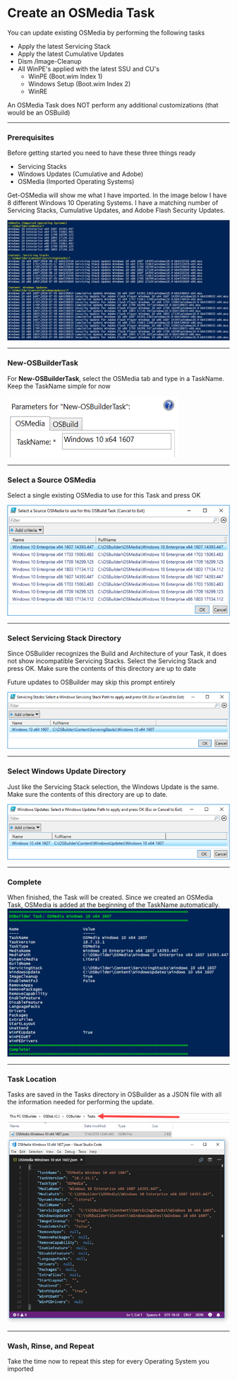 # Create an OSMedia Task

You can update existing OSMedia by performing the following tasks

* Apply the latest Servicing Stack
* Apply the latest Cumulative Updates
* Dism /Image-Cleanup
* All WinPE's applied with the latest SSU and CU's
  * WinPE \(Boot.wim Index 1\)
  * Windows Setup \(Boot.wim Index 2\)
  * WinRE

An OSMedia Task does NOT perform any additional customizations \(that would be an OSBuild\)

---

### Prerequisites

Before getting started you need to have these three things ready

* Servicing Stacks
* Windows Updates \(Cumulative and Adobe\)
* OSMedia \(Imported Operating Systems\)

Get-OSMedia will show me what I have imported.  In the image below I have 8 different Windows 10 Operating Systems.  I have a matching number of Servicing Stacks, Cumulative Updates, and Adobe Flash Security Updates.

![](/assets/2018-07-13_23-54-53.png)

---

### New-OSBuilderTask

For **New-OSBuilderTask**, select the OSMedia tab and type in a TaskName.  Keep the TaskName simple for now

![](/assets/2018-07-14_0-48-33.png)

---

### Select a Source OSMedia

Select a single existing OSMedia to use for this Task and press OK

![](/assets/2018-07-14_0-02-06.png)

---

### Select Servicing Stack Directory

Since OSBuilder recognizes the Build and Architecture of your Task, it does not show incompatible Servicing Stacks.  Select the Servicing Stack and press OK.  Make sure the contents of this directory are up to date

Future updates to OSBuilder may skip this prompt entirely

![](/assets/2018-07-14_0-03-06.png)

---

### Select Windows Update Directory

Just like the Servicing Stack selection, the Windows Update is the same.  Make sure the contents of this directory are up to date.

![](/assets/2018-07-14_0-07-29.png)

---

### Complete

When finished, the Task will be created.  Since we created an OSMedia Task, OSMedia is added at the beginning of the TaskName automatically.  ![](/assets/2018-07-14_0-49-55.png)

---

### Task Location

Tasks are saved in the Tasks directory in OSBuilder as a JSON file with all the information needed for performing the update.

![](/assets/2018-07-14_0-53-24.png)

---

### Wash, Rinse, and Repeat

Take the time now to repeat this step for every Operating System you imported









